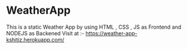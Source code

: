 # WeatherApp
This is a static Weather App by using HTML , CSS , JS as Frontend and NODEJS as Backened
Visit at :- https://weather-app-kshitiz.herokuapp.com/
